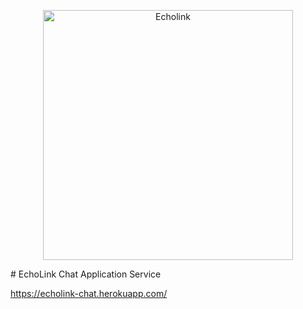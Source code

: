 <p align="center">
  <a href="https://github.com/tjmareng/echolink/blob/master/echolink/public/images/logo.png?raw=true">
    <img
      alt="Echolink"
      src="./images"
      width="400"
    />
  </a>
</p>
# EchoLink
Chat Application Service

https://echolink-chat.herokuapp.com/
